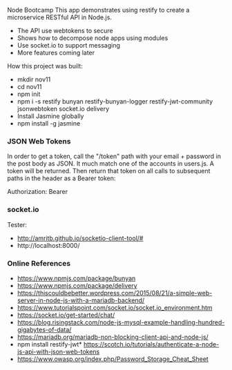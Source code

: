 Node Bootcamp 
This app demonstrates using restify to create a microservice RESTful API in Node.js. 
* The API use webtokens to secure
* Shows how to decompose node apps using modules
* Use socket.io to support messaging
* More features coming later

How this project was built:
* mkdir nov11
* cd nov11
* npm init
* npm i -s restify bunyan restify-bunyan-logger restify-jwt-community jsonwebtoken socket.io delivery
* Install Jasmine globally 
* npm install -g jasmine

### JSON Web Tokens

In order to get a token, call the "/token" path with your email + password in the post body as JSON. It much match one of the accounts in users.js. 
A token will be returned. Then return that token on all calls to subsequent paths in the header as a Bearer token:

Authorization: Bearer <token>


### socket.io ###

Tester: 
* http://amritb.github.io/socketio-client-tool/#
* http://localhost:8000/


### Online References ###
* https://www.npmjs.com/package/bunyan
* https://www.npmjs.com/package/delivery 
* https://thiscouldbebetter.wordpress.com/2015/08/21/a-simple-web-server-in-node-js-with-a-mariadb-backend/
* https://www.tutorialspoint.com/socket.io/socket.io_environment.htm
* https://socket.io/get-started/chat/
* https://blog.risingstack.com/node-js-mysql-example-handling-hundred-gigabytes-of-data/
* https://mariadb.org/mariadb-non-blocking-client-api-and-node-js/
* npm install restify-jwt* https://scotch.io/tutorials/authenticate-a-node-js-api-with-json-web-tokens
* https://www.owasp.org/index.php/Password_Storage_Cheat_Sheet

